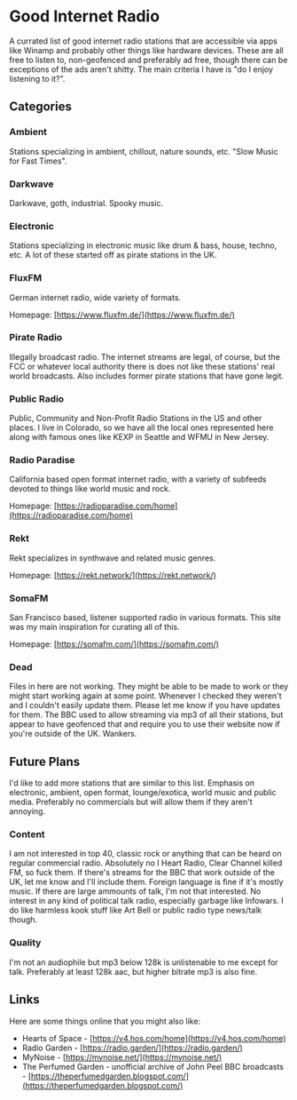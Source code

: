 # Good Internet Radio

A currated list of good internet radio stations that are accessible via apps like Winamp and probably other things like hardware devices. These are all free to listen to, non-geofenced and preferably ad free, though there can be exceptions of the ads aren't shitty. The main criteria I have is "do I enjoy listening to it?".

## Categories

### Ambient

Stations specializing in ambient, chillout, nature sounds, etc. "Slow Music for Fast Times".

### Darkwave

Darkwave, goth, industrial. Spooky music.

### Electronic

Stations specializing in electronic music like drum & bass, house, techno, etc. A lot of these started off as pirate stations in the UK.

### FluxFM

German internet radio, wide variety of formats.

Homepage: [https://www.fluxfm.de/](https://www.fluxfm.de/)

### Pirate Radio

Illegally broadcast radio. The internet streams are legal, of course, but the FCC or whatever local authority there is does not like these stations' real world broadcasts. Also includes former pirate stations that have gone legit.

### Public Radio

Public, Community and Non-Profit Radio Stations in the US and other places. I live in Colorado, so we have all the local ones represented here along with famous ones like KEXP in Seattle and WFMU in New Jersey.

### Radio Paradise

California based open format internet radio, with a variety of subfeeds devoted to things like world music and rock.

Homepage: [https://radioparadise.com/home](https://radioparadise.com/home)

### Rekt

Rekt specializes in synthwave and related music genres.

Homepage: [https://rekt.network/](https://rekt.network/)

### SomaFM

San Francisco based, listener supported radio in various formats. This site was my main inspiration for curating all of this.

Homepage: [https://somafm.com/](https://somafm.com/)

### Dead

Files in here are not working. They might be able to be made to work or they might start working again at some point. Whenever I checked they weren't and I couldn't easily update them. Please let me know if you have updates for them. The BBC used to allow streaming via mp3 of all their stations, but appear to have geofenced that and require you to use their website now if you're outside of the UK. Wankers.

## Future Plans

I'd like to add more stations that are similar to this list. Emphasis on electronic, ambient, open format, lounge/exotica, world music and public media. Preferably no commercials but will allow them if they aren't annoying.

### Content

I am not interested in top 40, classic rock or anything that can be heard on regular commercial radio. Absolutely no I Heart Radio, Clear Channel killed FM, so fuck them. If there's streams for the BBC that work outside of the UK, let me know and I'll include them. Foreign language is fine if it's mostly music. If there are large ammounts of talk, I'm not that interested. No interest in any kind of political talk radio, especially garbage like Infowars. I do like harmless kook stuff like Art Bell or public radio type news/talk though.

### Quality

I'm not an audiophile but mp3 below 128k is unlistenable to me except for talk. Preferably at least 128k aac, but higher bitrate mp3 is also fine.

## Links

Here are some things online that you might also like:

- Hearts of Space - [https://v4.hos.com/home](https://v4.hos.com/home)
- Radio Garden - [https://radio.garden/](https://radio.garden/)
- MyNoise - [https://mynoise.net/](https://mynoise.net/)
- The Perfumed Garden - unofficial archive of John Peel BBC broadcasts - [https://theperfumedgarden.blogspot.com/](https://theperfumedgarden.blogspot.com/)
